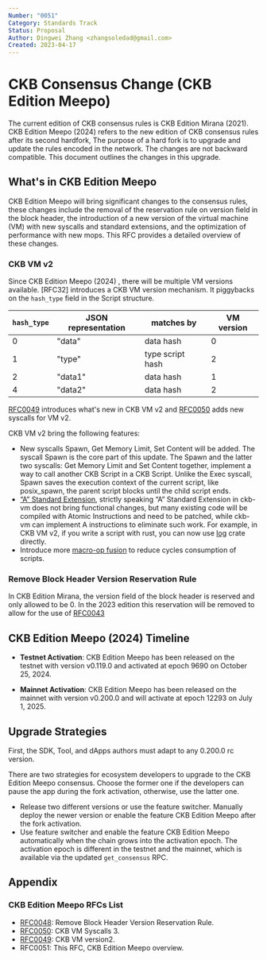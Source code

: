 ```yaml
---
Number: "0051"
Category: Standards Track
Status: Proposal
Author: Dingwei Zhang <zhangsoledad@gmail.com>
Created: 2023-04-17
---
```


# CKB Consensus Change (CKB Edition Meepo)

The current edition of CKB consensus rules is CKB Edition Mirana (2021). CKB Edition Meepo (2024) refers to the new edition of CKB consensus rules after its second hardfork, The purpose of a hard fork is to upgrade and update the rules encoded in the network. The changes are not backward compatible. This document outlines the changes in this upgrade.

## What's in CKB Edition Meepo
CKB Edition Meepo will bring significant changes to the consensus rules, these changes include the removal of the reservation rule on version field in the block header, the introduction of a new version of the virtual machine (VM) with new syscalls and standard extensions, and the optimization of performance with new mops. This RFC provides a detailed overview of these changes.


### CKB VM v2

Since CKB Edition Meepo (2024) , there will be multiple VM versions available. [RFC32] introduces a CKB VM version mechanism. It piggybacks on the `hash_type` field in the Script structure.

| `hash_type` | JSON representation | matches by | VM version |
| ----------- | ---------- | ---------------- | ---------- |
| 0           | "data"     | data hash        | 0          |
| 1           | "type"     | type script hash | 2          |
| 2           | "data1"    | data hash        | 1          |
| 4           | "data2"    | data hash        | 2          |


[RFC0049] introduces what's new in CKB VM v2 and [RFC0050] adds new syscalls for VM v2.

CKB VM v2 bring the following features:

* New syscalls Spawn, Get Memory Limit, Set Content will be added. The syscall Spawn is the core part of this update. The Spawn and the latter two syscalls: Get Memory Limit and Set Content together, implement a way to call another CKB Script in a CKB Script. Unlike the Exec syscall, Spawn saves the execution context of the current script, like posix_spawn, the parent script blocks until the child script ends.
* [“A” Standard Extension](https://five-embeddev.com/riscv-isa-manual/latest/a.html), strictly speaking “A” Standard Extension in ckb-vm does not bring functional changes, but many existing code will be compiled with Atomic Instructions and need to be patched, while ckb-vm can implement A instructions to eliminate such work. For example, in CKB VM v2, if you write a script with rust, you can now use [log](https://crates.io/crates/log) crate directly.
* Introduce more [macro-op fusion](https://en.wikichip.org/wiki/macro-operation_fusion) to reduce cycles consumption of scripts.


### Remove Block Header Version Reservation Rule

In CKB Edition Mirana, the version field of the block header is reserved and only allowed to be 0. In the 2023 edition this reservation will be removed to allow for the use of [RFC0043]

## CKB Edition Meepo (2024) Timeline

* **Testnet Activation**: CKB Edition Meepo has been released on the testnet with version v0.119.0 and activated at epoch 9690 on October 25, 2024.

* **Mainnet Activation**: CKB Edition Meepo has been released on the mainnet with version v0.200.0 and will activate at epoch 12293 on July 1, 2025.

## Upgrade Strategies

First, the SDK, Tool, and dApps authors must adapt to any 0.200.0 rc version.

There are two strategies for ecosystem developers to upgrade to the CKB Edition Meepo consensus. Choose the former one if the developers can pause the app during the fork activation, otherwise, use the latter one.

- Release two different versions or use the feature switcher. Manually deploy the newer version or enable the feature CKB Edition Meepo after the fork activation.
- Use feature switcher and enable the feature CKB Edition Meepo automatically when the chain grows into the activation epoch. The activation epoch is different in the testnet and the mainnet, which is available via the updated `get_consensus` RPC.

## Appendix

### CKB Edition Meepo RFCs List

* [RFC0048]: Remove Block Header Version Reservation Rule.
* [RFC0050]: CKB VM Syscalls 3.
* [RFC0049]: CKB VM version2.
* RFC0051: This RFC, CKB Edition Meepo overview.

[RFC0043]: ../0043-ckb-softfork-activation/0043-ckb-softfork-activation.md
[RFC0048]: ../0048-remove-block-header-version-reservation-rule/0048-remove-block-header-version-reservation-rule.md
[RFC0049]: ../0049-ckb-vm-version-2/0049-ckb-vm-version-2.md
[RFC0050]: ../0050-vm-syscalls-3/0050-vm-syscalls-3.md
